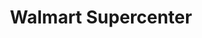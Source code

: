 ---
title: "Walmart Supercenter"
url: /las-vegas/walmart-supercenter-south-eastern-avenue/
shop: Supermarkt
---